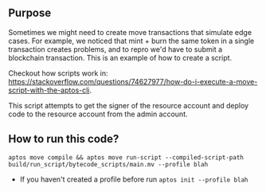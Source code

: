 ## Purpose
Sometimes we might need to create move transactions that simulate edge cases. For example, we noticed that mint + burn the same token in a single transaction creates problems, and to repro we'd have to submit a blockchain transaction. This is an example of how to create a script.

Checkout how scripts work in: https://stackoverflow.com/questions/74627977/how-do-i-execute-a-move-script-with-the-aptos-cli.

This script attempts to get the signer of the resource account and deploy code to the resource account from the admin account. 

## How to run this code?
`aptos move compile && aptos move run-script --compiled-script-path build/run_script/bytecode_scripts/main.mv --profile blah`
  * If you haven't created a profile before run `aptos init --profile blah`